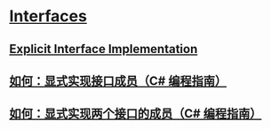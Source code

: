 # [Interfaces](TocOutOfQuery)
## [Explicit Interface Implementation](TocOutOfQuery)
## [如何：显式实现接口成员（C# 编程指南）](how-to-explicitly-implement-interface-members.md)
## [如何：显式实现两个接口的成员（C# 编程指南）](how-to-explicitly-implement-members-of-two-interfaces.md)
